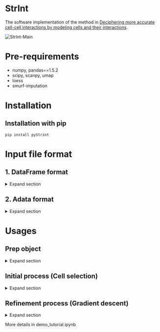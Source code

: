# StrInt
The software implementation of the method in 
[Deciphering more accurate cell-cell interactions by modeling cells and their interactions]().

<img src="https://github.com/deepomicslab/StrInt/raw/main/main.jpg" alt="StrInt-Main">

# Pre-requirements
* numpy, pandas==1.5.2
* scipy, scanpy, umap
* loess
* smurf-imputation
  
# Installation
## Installation with pip
```shell
pip install pyStrint
```

# Input file format
## 1. DataFrame format
<details><summary>Expand section</summary>

* **Spatial Transcriptomics (ST) Count Data**
  * `st_exp` dataframe with spots as rows and genes as columns
 
* **Spatial coordinates**
  * `st_coord` dataframe with spot as rows, axis x and y as columns 

* **Cell-type deconvoluted spatial matrix**
  * `st_decon` dataframe with spot as rows and cell-type as columns

* **Single-cell RNA-seq Count Data**
  * `sc_exp` dataframe with cells as rows and genes as columns

* **Single-cell RNA-seq Metadata**
  * `sc_meta` dataframe with cells as rows and cell types as columns
  * `cell_type_key` column name of the celltype identity in `sc_meta`

* **Single-cell RNA-seq distribution Data**
  * `sc_distribution` dataframe with cells as rows and genes as columns
    
* **Ligand and Receptor Data (optional)**
  * `lr_df` user provided dataframe with ligand-receptor pairs as rows, ligand, receptor and its weight as columns

***
Convert to adata format
```python
sc_adata, st_adata, sc_distribution, lr_df = pp.prep_adata(sc_exp = sc_exp, st_exp = st_exp, sc_distribution = sc_smurf, 
                            sc_meta = sc_meta, st_coord = st_coord, SP = species)
```
</details>

## 2. Adata format
<details><summary>Expand section</summary>
  
* **Spatial Transcriptomics (ST) Count Data**
  * `st_adata` adata.X with spots as rows and genes as columns
  * `st_adata.obs`  dataframe with spot as rows, spot coordinates x and y as columns 
 
* **Cell-type deconvoluted spatial matrix**
  * `st_decon` dataframe with spot as rows and cell-type as columns

* **Single-cell RNA-seq Count Data**
  * `sc_adata` adata.X dataframe with cells as rows and genes as columns
  * `sc_adata.obs` dataframe with cells as rows and cell types as columns

* **Single-cell RNA-seq distribution Data**
  * `sc_distribution` dataframe with cells as rows and genes as columns
</details>

# Usages
## Prep object
<details><summary>Expand section</summary>

```python
obj = spamint.spaMint(save_path = outDir, st_adata = st_adata, weight = st_decon, 
                 sc_distribution = sc_distribution, sc_adata = sc_adata, cell_type_key = 'celltype', 
                 st_tp = st_tp)
obj.prep()
```
### Parameters
* `save_path` Output Dir to save results
  
* `st_adata` adata.X Spatial Transcriptomics (ST) Count Data with spots as rows and genes as columns
  * `st_adata.obs`  dataframe with spot as rows, spot coordinates x and y as columns
    
* `weight` Cell-type deconvoluted spatial dataframe with spot as rows and cell-type as columns
    
* `sc_distribution` Single-cell RNA-seq distribution dataframe with cells as rows and genes as columns
    
* `sc_adata` adata.X Single-cell RNA-seq Count dataframe with cells as rows and genes as columns
  * `sc_adata.obs` dataframe with cells as rows and cell types as columns
 
* `cell_type_key` cell type colname in sc_adata.obs

* `st_tp` ST sequencing platform choose from st (ST legacy), visium (10X Visium), or slide-seq (Any single-cell resolution data)


</details>

## Initial process (Cell selection)
<details><summary>Expand section</summary>
  ```python
sc_agg_meta = select_cells(self, p = 0.1, mean_num_per_spot = 10,  max_rep = 3, repeat_penalty = 10)
        - p: Percentage of interface similarity for cell selection.
        - 
        - : 
        - : repeat_penalty
```
* `p` percentage of the interface similarity during cell selection
* `mean_num_per_spot` Average number of cells per spot.
* `max_rep` Maximum number of repetitions for cell selection.
* `repeat_penalty` When one cell has been picked for [THIS] many times, its probability of being picked again decreases by half.
                    Recommanded to be near   (st_exp.shape[0]*num_per_spot/sc_exp.shape[0]) * 10
</details>

## Refinement process (Gradient descent)
<details><summary>Expand section</summary>

 ```python 
refine_sc_exp, sc_agg_meta = gradient_descent(self, alpha = 1, beta = 0.001, gamma = 0.001, 
                 delta = 0.1, eta = 0.0005, 
                init_sc_embed = None,
                iteration = 20, k = 2, W_HVG = 2,
                left_range = 0, right_range = 8, steps = 1, dim = 2)
```

* `alpha, beta, gamma, delta`
  Hyperparameters for the loss function.

  alpha: the weight of the term that maintains the expression similarity between cells and their respective gamma distribution models, default: 1.
  
  beta: the weight of adjusting cell locations based on cell-cell affinity.
  
  gamma: the weight of optimizing interface profile similarity between pseudo-spots and their corresponding ST spots, default: 0.001.
  
  delta: the weight of the regularization term.
  
* `eta` float, default: 0.0005
  
    Learning rate for gradient descent.
  
* `init_sc_embed` DataFrame, optional, default: None
  
    Initial embedding for single-cell data.
  
* `iteration` int, optional, default: 20
  
    The number of iterations for optimization.
  
* `k` int, optional, default: 2
  
    The number of neighbors in each adjacent spot.
  
* `W_HVG` int, optional, default: 2
  
    Weight for highly variable genes.
  
* `left_range` int, optional, default: 0
* `right_range` int, optional, default: 8
  
    The index range for the neighbor number in the embedding process, the actual neighbor number is (i+1)*10
    
* `steps` int, optional, default: 1
  
    The iteration number for each neighbor
  
  
* `dim` int, optional, default: 2
  
    The embedding dimension of the reconstruction
</details>

More details in demo_tutorial.ipynb
